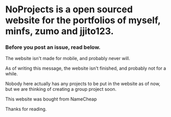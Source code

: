 # NoProjects is a open sourced website for the portfolios of myself, minfs, zumo and jjito123.

### Before you post an issue, read below.

The website isn't made for mobile, and probably never will.

As of writing this message, the website isn't finished, and probably not for a while.

Nobody here actually has any projects to be put in the website as of now,
but we are thinking of creating a group project soon.

This website was bought from NameCheap


Thanks for reading.
